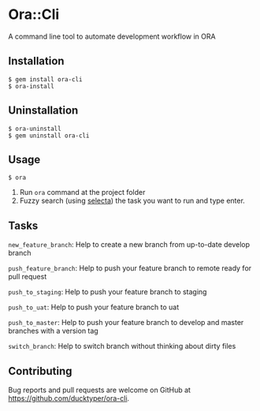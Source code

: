 # Ora::Cli

A command line tool to automate development workflow in ORA

## Installation

    $ gem install ora-cli
    $ ora-install

## Uninstallation

    $ ora-uninstall
    $ gem uninstall ora-cli

## Usage

    $ ora

1. Run `ora` command at the project folder
2. Fuzzy search (using [selecta](https://github.com/garybernhardt/selecta)) the task you want to run and type enter.

## Tasks

  `new_feature_branch`: Help to create a new branch from up-to-date develop branch

  `push_feature_branch`: Help to push your feature branch to remote ready for pull request

  `push_to_staging`: Help to push your feature branch to staging

  `push_to_uat`: Help to push your feature branch to uat

  `push_to_master`: Help to push your feature branch to develop and master branches with a version tag

  `switch_branch`: Help to switch branch without thinking about dirty files

## Contributing

Bug reports and pull requests are welcome on GitHub at https://github.com/ducktyper/ora-cli.
